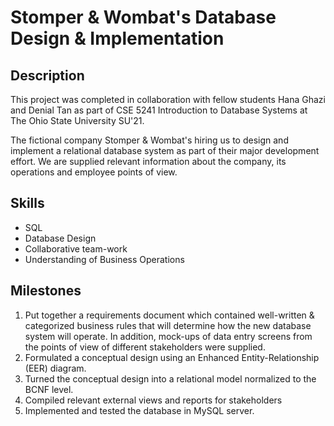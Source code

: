 # Stomper & Wombat's Database Design & Implementation

## Description
This project was completed in collaboration with fellow students Hana Ghazi and Denial Tan as part of CSE 5241 Introduction to Database Systems at The Ohio State University SU'21.

The fictional company Stomper & Wombat's hiring us to design and implement a relational database system as part of their major development effort. We are supplied relevant information about the company, its operations and employee points of view.

## Skills
- SQL
- Database Design
- Collaborative team-work
- Understanding of Business Operations
## Milestones
  1) Put together a requirements document which contained well-written & categorized business rules that will determine how the new database system will operate. In addition, mock-ups of data entry screens from the points of view of different stakeholders were supplied.
  2) Formulated a conceptual design using an Enhanced Entity-Relationship (EER) diagram.
  3) Turned the conceptual design into a relational model normalized to the BCNF level.
  4) Compiled relevant external views and reports for stakeholders
  5) Implemented and tested the database in MySQL server.

